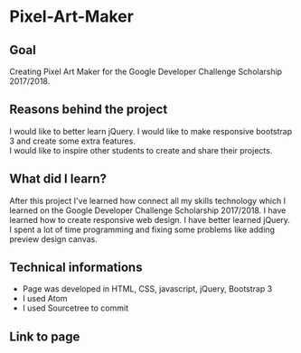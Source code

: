 # Pixel-Art-Maker

## Goal
Creating Pixel Art Maker for the Google Developer Challenge Scholarship 2017/2018.

## Reasons behind the project
I would like to better learn jQuery. 
I would like to make responsive bootstrap 3 and create some extra features.  
I would like to inspire other students to create and share their projects.

## What did I learn? 

After this project I've learned how connect all my skills technology which I learned on the Google Developer Challenge Scholarship 2017/2018. I have learned how to create responsive web design. I have better learned jQuery. I spent a lot of time programming and fixing some problems like adding preview design canvas. 

## Technical informations
- Page was developed in HTML, CSS, javascript, jQuery, Bootstrap 3 
- I used Atom  
- I used Sourcetree to commit

## Link to page

